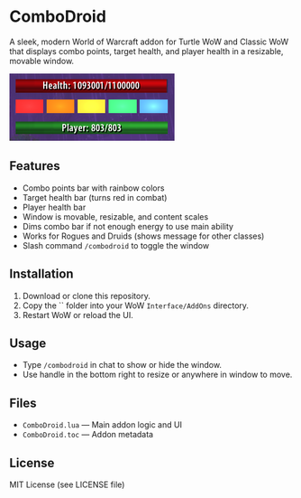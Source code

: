 # ComboDroid

A sleek, modern World of Warcraft addon for Turtle WoW and Classic WoW that displays combo points, target health, and player health in a resizable, movable window.

![Description of image](images/screenshot.png)

## Features
- Combo points bar with rainbow colors
- Target health bar (turns red in combat)
- Player health bar
- Window is movable, resizable, and content scales
- Dims combo bar if not enough energy to use main ability
- Works for Rogues and Druids (shows message for other classes)
- Slash command `/combodroid` to toggle the window

## Installation
1. Download or clone this repository.
2. Copy the `` folder into your WoW `Interface/AddOns` directory.
3. Restart WoW or reload the UI.

## Usage
- Type `/combodroid` in chat to show or hide the window.
- Use handle in the bottom right to resize or anywhere in window to move.

## Files
- `ComboDroid.lua` — Main addon logic and UI
- `ComboDroid.toc` — Addon metadata

## License
MIT License (see LICENSE file)

